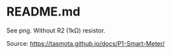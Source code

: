 # README.md

See png. Without R2 (1kΩ) resistor.

Source: https://tasmota.github.io/docs/P1-Smart-Meter/

